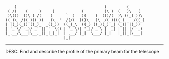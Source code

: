         )                                       (         (
     ( /(    (     )     )            (         )\ )  (   )\   (
     )\())  ))\ ( /(    (      `  )   )(    (  (()/(  )\ ((_) ))\
    ((_)\  /((_))(_))   )\  '  /(/(  (()\   )\  /(_))((_) _  /((_)
    | |(_)(_)) ((_)_  _((_))  ((_)_\  ((_) ((_)(_) _| (_)| |(_))
    | '_ \/ -_)/ _` || '  \() | '_ \)| '_|/ _ \ |  _| | || |/ -_)
    |_.__/\___|\__,_||_|_|_|  | .__/ |_|  \___/ |_|   |_||_|\___|
                              |_|
---------------------------------------------------------------------
DESC: Find and describe the profile of the primary beam for the telescope
